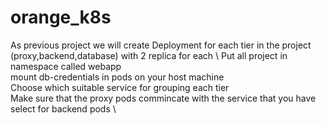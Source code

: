 # orange_k8s

 As previous project we will create Deployment for each tier in the project (proxy,backend,database) with 2 replica for each \ 
		Put all project in namespace called webapp \
		mount db-credentials in pods on your host machine \
		Choose which suitable service for grouping each tier \
		Make sure that the proxy pods commincate with the service that you have select for backend pods \
		

